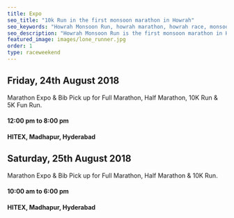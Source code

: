 ```yaml
---
title: Expo
seo_title: "10k Run in the first monsoon marathon in Howrah"
seo_keywords: "Howrah Monsoon Run, howrah marathon, howrah race, monsoon race"
seo_description: "Howrah Monsoon Run is the first monsoon marathon in Howrah. Events are Family Run, 10K run and 5K run."
featured_image: images/lone_runner.jpg
order: 1
type: raceweekend
---
```


## Friday, 24th August 2018

Marathon Expo & Bib Pick up for Full Marathon, Half Marathon, 10K Run & 5K Fun Run.

#### 12:00 pm to 8:00 pm 
#### HITEX, Madhapur, Hyderabad

## Saturday, 25th August 2018
Marathon Expo & Bib Pick up for Full Marathon, Half Marathon & 10K Run.

#### 10:00 am to 6:00 pm 
#### HITEX, Madhapur, Hyderabad

